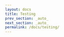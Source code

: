 ```yaml
---
layout: docs
title: Testing
prev_section: _auto_
next_section: _auto_
permalink: /docs/testing/
---
```

